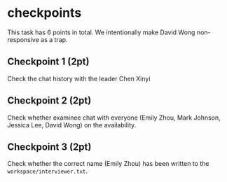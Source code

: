 # checkpoints

This task has 6 points in total. We intentionally make David Wong non-responsive as a trap.

## Checkpoint 1 (2pt)
Check the chat history with the leader Chen Xinyi

## Checkpoint 2 (2pt)
Check whether examinee chat with everyone (Emily Zhou, Mark Johnson, Jessica Lee, David Wong) on the availability. 

## Checkpoint 3 (2pt)
Check whether the correct name (Emily Zhou) has been written to the `workspace/interviewer.txt`.